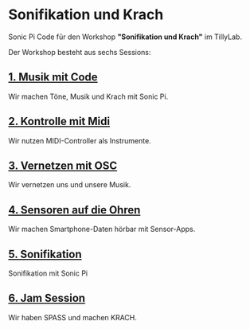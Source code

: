 # Sonifikation und Krach

Sonic Pi Code für den Workshop **"Sonifikation und Krach"** im TillyLab.

Der Workshop besteht aus sechs Sessions: 

## [1. Musik mit Code](sonifikation-und-krach/1-musik-mit-code/)

Wir machen Töne, Musik und Krach mit Sonic Pi.  

## [2. Kontrolle mit Midi](sonifikation-und-krach/2-kontrolle-mit-midi/)

Wir nutzen MIDI-Controller als Instrumente.

## [3. Vernetzen mit OSC](sonifikation-und-krach/3-vernetzen-mit-osc/)

Wir vernetzen uns und unsere Musik.

## [4. Sensoren auf die Ohren](sonifikation-und-krach/4-sensoren-auf-die-ohren/)

Wir machen Smartphone-Daten hörbar mit Sensor-Apps.

## [5. Sonifikation](sonifikation-und-krach/5-sonifikation/)

Sonifikation mit Sonic Pi

## [6. Jam Session](sonifikation-und-krach/6-jam-session/)

Wir haben SPASS und machen KRACH.

